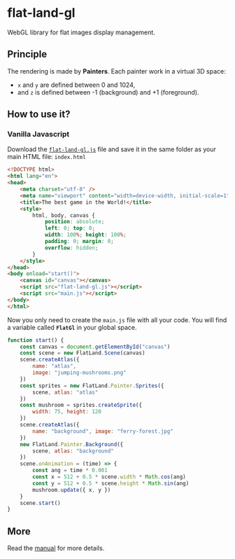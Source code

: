 # flat-land-gl
WebGL library for flat images display management.

## Principle
The rendering is made by __Painters__.
Each painter work in a virtual 3D space:
* `x` and `y` are defined between 0 and 1024,
* and `z` is defined between -1 (background) and +1 (foreground).

## How to use it?
### Vanilla Javascript

Download the [`flat-land-gl.js`](https://raw.githubusercontent.com/tolokoban/flat-land-gl/master/dist/flat-land-gl.js) file and save it in the same folder as your main HTML file: `index.html`

```html
<!DOCTYPE html>
<html lang="en">
<head>
    <meta charset="utf-8" />
    <meta name="viewport" content="width=device-width, initial-scale=1" />
    <title>The best game in the World!</title>
    <style>
        html, body, canvas {
            position: absolute;
            left: 0; top: 0;
            width: 100%; height: 100%;
            padding: 0; margin: 0;
            overflow: hidden;
        }
    </style>
</head>
<body onload="start()">
    <canvas id="canvas"></canvas>    
    <script src="flat-land-gl.js"></script>
    <script src="main.js"></script>
</body>
</html>
```

Now you only need to create the `main.js` file with all your code.
You will find a variable called __`FlatGl`__ in your global space.

```js
function start() {
    const canvas = document.getElementById("canvas")
    const scene = new FlatLand.Scene(canvas)
    scene.createAtlas({
        name: "atlas",
        image: "jumping-mushrooms.png"
    })
    const sprites = new FlatLand.Painter.Sprites({
        scene, atlas: "atlas"
    })
    const mushroom = sprites.createSprite({
        width: 75, height: 120
    })
    scene.createAtlas({
        name: "background", image: "ferry-forest.jpg"
    })
    new FlatLand.Painter.Background({
        scene, atlas: "background"
    })
    scene.onAnimation = (time) => {
        const ang = time * 0.001
        const x = 512 + 0.5 * scene.width * Math.cos(ang)
        const y = 512 + 0.5 * scene.height * Math.sin(ang)
        mushroom.update({ x, y })
    }
    scene.start()
}
```

## More
Read the [manual](https://tolokoban.github.io/flat-land-gl/) for more details.
